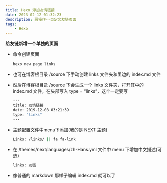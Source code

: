 ```yaml
---
title: Hexo 添加友情链接
date: 2023-02-12 01:32:23
description: 骚操作--自定义友链页面
tags:
    - Hexo
---
```


**给友链新增一个单独的页面**
    
- 命令创建页面
    
    ```bash
    hexo new page links
    ```

- 也可在博客根目录 /source 下手动创建 links 文件夹和里边的 index.md 文件

- 然后在博客根目录 /source 下会生成一个 links 文件夹，打开其中的 index.md 文件，在头部写入 type = “links”，这个一定要写

    ```bash
    ---
    title: 友情链接
    date: 2019-12-08 03:21:39
    type: "links"
    ---
    ```

- 主题配置文件中menu下添加(我的是 NEXT 主题)
    
    ```bash
    Links: /links/ || fa fa-link
    ```
- 在 /themes/next/languages/zh-Hans.yml 文件中 menu 下增加中文描述(可选）
    
    ```bash
    links: 友链    
    ```
- 像普通的 markdown 那样子编辑 index.md 就可以了



